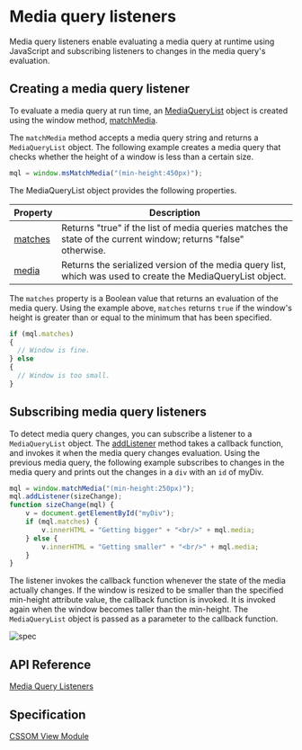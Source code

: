 # Media query listeners

Media query listeners enable evaluating a media query at runtime using JavaScript and subscribing listeners to changes in the media query's evaluation.

## Creating a media query listener

To evaluate a media query at run time, an [MediaQueryList](https://msdn.microsoft.com/library/hh772454(v=vs.85).aspx) object is created using the window method, [matchMedia](https://msdn.microsoft.com/library/hh772743(v=vs.85).aspx). 

The `matchMedia` method accepts a media query string and returns a `MediaQueryList` object. The following example creates a media query that checks whether the height of a window is less than a certain size.

``` js
mql = window.msMatchMedia("(min-height:450px)");
```
The MediaQueryList object provides the following properties.

| Property | Description       |
|----------|-------------------|
[matches](https://msdn.microsoft.com/library/hh772471.aspx) | Returns "true" if the list of media queries matches the state of the current window; returns "false" otherwise.
[media](https://msdn.microsoft.com/library/hh772474.aspx) | Returns the serialized version of the media query list, which was used to create the MediaQueryList object.
 
The `matches` property is a Boolean value that returns an evaluation of the media query. Using the example above, `matches` returns `true` if the window's height is greater than or equal to the minimum that has been specified. 

``` js
if (mql.matches) 
{
  // Window is fine. 
} else 
{
  // Window is too small.       
}
```

## Subscribing media query listeners

To detect media query changes, you can subscribe a listener to a `MediaQueryList` object. The [addListener](https://msdn.microsoft.com/library/hh772467(v=vs.85).aspx) method takes a callback function, and invokes it when the media query changes evaluation. Using the previous media query, the following example subscribes to changes in the media query and prints out the changes in a `div` with an `id` of myDiv.

``` js
mql = window.matchMedia("(min-height:250px)");
mql.addListener(sizeChange); 
function sizeChange(mql) {
    v = document.getElementById("myDiv");
    if (mql.matches) {
        v.innerHTML = "Getting bigger" + "<br/>" + mql.media;
    } else {
        v.innerHTML = "Getting smaller" + "<br/>" + mql.media;
    }
}
```
The listener invokes the callback function whenever the state of the media actually changes. If the window is resized to be smaller than the specified min-height attribute value, the callback function is invoked. It is invoked again when the window becomes taller than the min-height. The `MediaQueryList` object is passed as a parameter to the callback function.

![spec](MediaQueryListListener)

## API Reference 
[Media Query Listeners](https://msdn.microsoft.com/library/hh772369(v=vs.85).aspx)

## Specification
[CSSOM View Module](https://www.w3.org/TR/cssom-view/)
